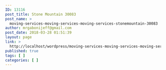 ```yaml
---
ID: 13116
post_title: Stone Mountain 30083
post_name: >
  moving-services-moving-services-moving-services-stonemountain-30083
author: mrgabonijeff@gmail.com
post_date: 2018-03-28 01:51:39
layout: page
link: >
  http://localhost/wordpress/moving-services-moving-services-moving-services-stonemountain-30083/
published: true
tags: [ ]
categories: [ ]
---
```

